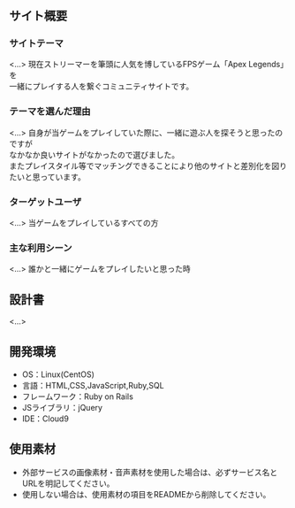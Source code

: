 # <Apex-Friends>

## サイト概要
### サイトテーマ
<...>
現在ストリーマーを筆頭に人気を博しているFPSゲーム「Apex Legends」を<br>
一緒にプレイする人を繋ぐコミュニティサイトです。

### テーマを選んだ理由
<...>
自身が当ゲームをプレイしていた際に、一緒に遊ぶ人を探そうと思ったのですが<br>
なかなか良いサイトがなかったので選びました。<br>
またプレイスタイル等でマッチングできることにより他のサイトと差別化を図りたいと思っています。

### ターゲットユーザ
<...>
当ゲームをプレイしているすべての方

### 主な利用シーン
<...>
誰かと一緒にゲームをプレイしたいと思った時

## 設計書
<...>

## 開発環境
- OS：Linux(CentOS)
- 言語：HTML,CSS,JavaScript,Ruby,SQL
- フレームワーク：Ruby on Rails
- JSライブラリ：jQuery
- IDE：Cloud9

## 使用素材
- 外部サービスの画像素材・音声素材を使用した場合は、必ずサービス名とURLを明記してください。
- 使用しない場合は、使用素材の項目をREADMEから削除してください。
